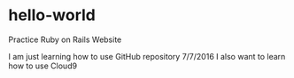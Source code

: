# hello-world
Practice Ruby on Rails Website

I am just learning how to use GitHub repository 7/7/2016
I also want to learn how to use Cloud9
